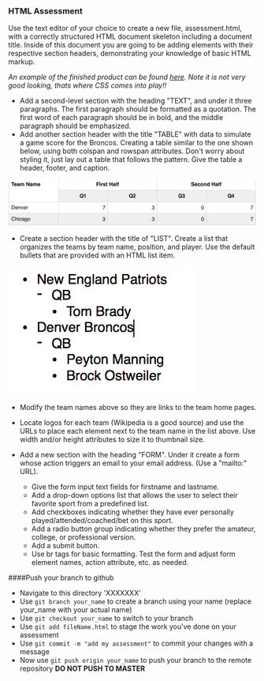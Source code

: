 ### HTML Assessment
Use the text editor of your choice to create a new file, assessment.html, with a correctly structured HTML document skeleton including a document title. Inside of this document you are going to be adding elements with their respective section headers, demonstrating your knowledge of basic HTML markup.

*An example of the finished product can be found [here](assessment_example.png). Note it is not very good looking, thats where CSS comes into play!!*
* Add a second-level section with the heading "TEXT", and under it three paragraphs.  The first paragraph should be formatted as a quotation.  The first word of each paragraph should be in bold, and the middle paragraph should be emphasized.
* Add another section header with the title "TABLE" with data to simulate a game score for the Broncos. Creating a table similar to the one shown below, using both colspan and rowspan attributes. Don't worry about styling it, just lay out a table that follows the pattern.  Give the table a header, footer, and caption.

![HTML Table](Table2.png)

* Create a section header with the title of "LIST". Create a list that organizes the teams by team name, position, and player. Use the default bullets that are provided with an HTML list item.

![HTML List](RosterList.png)

* Modify the team names above so they are links to the team home pages.  

* Locate logos for each team (Wikipedia is a good source) and use the URLs to place each element next to the team name in the list above.  Use width and/or height attributes to size it to thumbnail size.

* Add a new section with the heading "FORM".  Under it create a form whose action triggers an email to your email address. (Use a "mailto:" URL).
  * Give the form input text fields for firstname and lastname.
  * Add a drop-down options list that allows the user to select their favorite sport from a predefined list.
  * Add checkboxes indicating whether they have ever personally played/attended/coached/bet on this sport.
  * Add a radio button group indicating whether they prefer the amateur, college, or professional version.
  * Add a submit button.
  * Use br tags for basic formatting.
  Test the form and adjust form element names, action attribute, etc. as needed.

####Push your branch to github
* Navigate to this directory 'XXXXXXX'
* Use `git branch your_name` to create a branch using your name (replace your_name with your actual name)
* Use `git checkout your_name` to switch to your branch
* Use `git add fileName.html` to stage the work you've done on your assessment
* Use `git commit -m "add my assessment"` to commit your changes with a message
* Now use `git push origin your_name` to push your branch to the remote repository **DO NOT PUSH TO MASTER**
